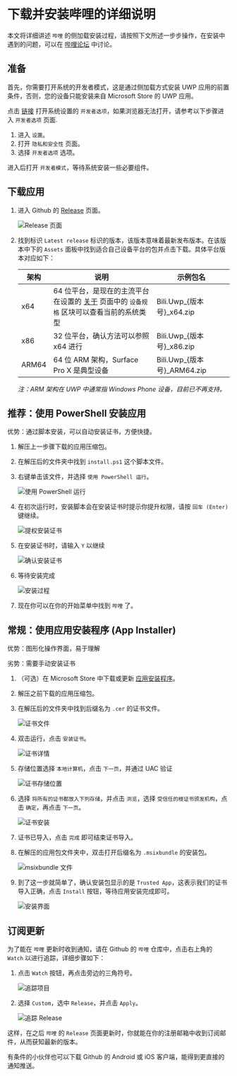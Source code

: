 # 下载并安装哔哩的详细说明

本文将详细讲述 `哔哩` 的侧加载安装过程，请按照下文所述一步步操作，在安装中遇到的问题，可以在 [哔哩论坛](https://github.com/Richasy/Bili.Uwp/discussions) 中讨论。

## 准备

首先，你需要打开系统的开发者模式，这是通过侧加载方式安装 UWP 应用的前置条件，否则，您的设备只能安装来自 Microsoft Store 的 UWP 应用。

点击 [链接](ms-settings:developers) 打开系统设置的 `开发者选项`，如果浏览器无法打开，请参考以下步骤进入 `开发者选项` 页面.

1. 进入 `设置`。
2. 打开 `隐私和安全性` 页面。
3. 选择 `开发者选项` 选项。

进入后打开 `开发者模式`，等待系统安装一些必要组件。

## 下载应用

1. 进入 Github 的 [Release](https://github.com/Richasy/Bili.Uwp/releases) 页面。

    ![Release 页面](./assets/image/guide/release_page.png)

2. 找到标识 `Latest release` 标识的版本，该版本意味着最新发布版本。在该版本中下的 `Assets` 面板中找到适合自己设备平台的包并点击下载。具体平台版本对应如下：

    |架构|说明|示例包名|
    |-|-|-|
    |x64|64 位平台，是现在的主流平台</br>在设置的 [关于](ms-settings:about) 页面中的 `设备规格` 区块可以查看当前的系统类型|Bili.Uwp_{版本号}_x64.zip|
    |x86|32 位平台，确认方法可以参照 x64 进行|Bili.Uwp_{版本号}_x86.zip|
    |ARM64|64 位 ARM 架构，Surface Pro X 是典型设备|Bili.Uwp_{版本号}_ARM64.zip|

    *注：ARM 架构在 UWP 中通常指 Windows Phone 设备，目前已不再支持。*

## 推荐：使用 PowerShell 安装应用

优势：通过脚本安装，可以自动安装证书，方便快捷。

1. 解压上一步骤下载的应用压缩包。
2. 在解压后的文件夹中找到 `install.ps1` 这个脚本文件。
3. 右键单击该文件，并选择 `使用 PowerShell 运行`。
    
    ![使用 PowerShell 运行](./assets/image/guide/open_with_powershell.png)

4. 在初次运行时，安装脚本会在安装证书时提示你提升权限，请按 `回车 (Enter)` 键继续。
    
    ![提权安装证书](./assets/image/guide/cert_uac.png)

5. 在安装证书时，请输入 `Y` 以继续

    ![确认安装证书](./assets/image/guide/cert_confirm.png)

6. 等待安装完成

    ![安装过程](./assets/image/guide/install_process.png)

7. 现在你可以在你的开始菜单中找到 `哔哩` 了。

## 常规：使用应用安装程序 (App Installer)

优势：图形化操作界面，易于理解

劣势：需要手动安装证书

1. （可选）在 Microsoft Store 中下载或更新 [应用安装程序](ms-windows-store://pdp/?productId=9NBLGGH4NNS1)。
2. 解压之前下载的应用压缩包。
3. 在解压后的文件夹中找到后缀名为 `.cer` 的证书文件。

    ![证书文件](./assets/image/guide/cert_file.png)

4. 双击运行，点击 `安装证书`。

    ![证书详情](./assets/image/guide/cert_detail.png)

5. 存储位置选择 `本地计算机`，点击 `下一页`，并通过 UAC 验证

    ![证书存储位置](./assets/image/guide/cert_locate.png)

6. 选择 `将所有的证书都放入下列存储`，并点击 `浏览`，选择 `受信任的根证书颁发机构`，点击 `确定`，再点击 `下一页`。

    ![证书安装](./assets/image/guide/cert_save.png)

7. 证书已导入，点击 `完成` 即可结束证书导入。
8. 在解压的应用包文件夹中，双击打开后缀名为 `.msixbundle` 的安装包。

    ![msixbundle 文件](./assets/image/guide/msixbundle_file.png)

9. 到了这一步就简单了，确认安装包显示的是 `Trusted App`，这表示我们的证书导入正确，点击 `Install` 按钮，等待应用安装完成即可。

    ![安装界面](./assets/image/guide/package_install.png)

## 订阅更新

为了能在 `哔哩` 更新时收到通知，请在 Github 的 `哔哩` 仓库中，点击右上角的 `Watch` 以进行追踪，详细步骤如下：

1. 点击 `Watch` 按钮，再点击旁边的三角符号。

    ![追踪项目](./assets/image/guide/watch_repo.png)

2. 选择 `Custom`，选中 `Release`，并点击 `Apply`。

    ![追踪 Release](./assets/image/guide/watch_release.png)

这样，在之后 `哔哩` 的 `Release` 页面更新时，你就能在你的注册邮箱中收到订阅邮件，从而获知最新的版本。

有条件的小伙伴也可以下载 Github 的 Android 或 iOS 客户端，能得到更直接的通知推送。